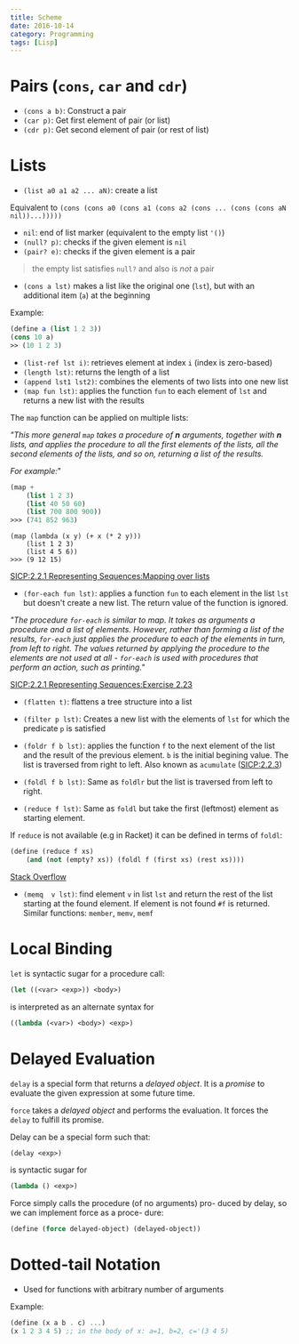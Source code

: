 ```yaml
---
title: Scheme
date: 2016-10-14
category: Programming
tags: [Lisp]
---
```


# Pairs (`cons`, `car` and `cdr`)

- `(cons a b)`: Construct a pair
- `(car p)`: Get first element of pair (or list)
- `(cdr p)`: Get second element of pair (or rest of list)

# Lists

- `(list a0 a1 a2 ... aN)`: create a list

Equivalent to `(cons (cons a0 (cons a1 (cons a2 (cons ... (cons (cons aN nil))...)))))`

- `nil`: end of list marker (equivalent to the empty list `'()`)
- `(null? p)`: checks if the given element is `nil`
- `(pair? e)`: checks if the given element is a pair

> the empty list satisfies `null?` and also is *not* a pair

- `(cons a lst)` makes a list like the original one (`lst`), but with an additional item (`a`) at the beginning

Example:

```scheme
(define a (list 1 2 3))
(cons 10 a)
>> (10 1 2 3)
```

- `(list-ref lst i)`: retrieves element at index `i` (index is zero-based)
- `(length lst)`: returns the length of a list
- `(append lst1 lst2)`: combines the elements of two lists into one new list
- `(map fun lst)`: applies the function `fun` to each element of `lst` and returns a new list with the results

The `map` function can be applied on multiple lists:

*"This more general `map` takes a procedure of **n** arguments, together with **n** lists, and applies the procedure to all the first elements of the lists, all the second elements of the lists, and so on, returning a list of the results.*

*For example:*"

```scheme
(map +
    (list 1 2 3)
    (list 40 50 60)
    (list 700 800 900))
>>> (741 852 963)
```

    (map (lambda (x y) (+ x (* 2 y)))
        (list 1 2 3)
        (list 4 5 6))
    >>> (9 12 15)

[SICP:2.2.1  Representing Sequences:Mapping over lists](https://mitpress.mit.edu/sicp/full-text/book/book-Z-H-15.html#%_sec_2.2.1)

- `(for-each fun lst)`: applies a function `fun` to each element in the list `lst` but doesn't create a new list. The return value of the function is ignored.


*"The procedure `for-each` is similar to map. It takes as arguments a procedure and a list of elements. However, rather than forming a list of the results, `for-each` just applies the procedure to each of the elements in turn, from left to right. The values returned by applying the procedure to the elements are not used at all - `for-each` is used with procedures that perform an action, such as printing."*

[SICP:2.2.1  Representing Sequences:Exercise 2.23](https://mitpress.mit.edu/sicp/full-text/book/book-Z-H-15.html#%_sec_2.2.1)


- `(flatten t)`: flattens a tree structure into a list

- `(filter p lst)`: Creates a new list with the elements of `lst` for which the predicate `p` is satisfied

- `(foldr f b lst)`: applies the function `f` to the next element of the list and the result of the previous element. `b` is the initial begining value. The list is traversed from right to left. Also known as `acumulate` ([SICP:2.2.3](https://mitpress.mit.edu/sicp/full-text/book/book-Z-H-15.html#%_sec_2.2.3))

- `(foldl f b lst)`: Same as `foldlr` but the list is traversed from left to right.

- `(reduce f lst)`: Same as `foldl` but take the first (leftmost) element as starting element.

If `reduce` is not available (e.g in Racket) it can be defined in terms of `foldl`:

```scheme
(define (reduce f xs)
    (and (not (empty? xs)) (foldl f (first xs) (rest xs))))
```

[Stack Overflow](http://stackoverflow.com/a/25211454/1272072)

- `(memq  v lst)`: find element `v` in list `lst` and return the rest of the list starting at the found element. If element is not found `#f` is returned. Similar functions: `member`, `memv`, `memf`


# Local Binding

`let` is syntactic sugar for a procedure call:

```scheme
(let ((<var> <exp>)) <body>)
```


is interpreted as an alternate syntax for

```scheme
((lambda (<var>) <body>) <exp>)
```


# Delayed Evaluation

`delay` is a special form that returns a *delayed object*. It is a 
*promise* to evaluate the given expression at some future time.

`force` takes a *delayed object* and performs the evaluation. It forces
the `delay` to fulfill its promise.


Delay can be a special form such that:

```scheme
(delay <exp>)
```

is syntactic sugar for

```scheme
(lambda () <exp>)
```

Force simply calls the procedure (of no arguments) pro-
duced by delay, so we can implement force as a proce-
dure:

```scheme
(define (force delayed-object) (delayed-object))
```

# Dotted-tail Notation

- Used for functions with arbitrary number of arguments

Example:

```scheme
(define (x a b . c) ...)
(x 1 2 3 4 5) ;; in the body of x: a=1, b=2, c='(3 4 5)

